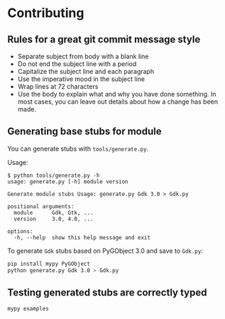 # Contributing

## Rules for a great git commit message style

- Separate subject from body with a blank line
- Do not end the subject line with a period
- Capitalize the subject line and each paragraph
- Use the imperative mood in the subject line
- Wrap lines at 72 characters
- Use the body to explain what and why you have done something. In most cases, you can leave out details about how a change has been made.

## Generating base stubs for module

You can generate stubs with `tools/generate.py`.

Usage:

```shellsession
$ python tools/generate.py -h
usage: generate.py [-h] module version

Generate module stubs Usage: generate.py Gdk 3.0 > Gdk.py

positional arguments:
  module      Gdk, Gtk, ...
  version     3.0, 4.0, ...

options:
  -h, --help  show this help message and exit
```

To generate `Gdk` stubs based on PyGObject 3.0 and save to `Gdk.py`:

```bash
pip install mypy PyGObject
python generate.py Gdk 3.0 > Gdk.py
```

## Testing generated stubs are correctly typed

```bash
mypy examples
```
